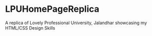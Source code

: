 # LPUHomePageReplica
A replica of Lovely Professional University, Jalandhar showcasing my HTML/CSS Design Skills
